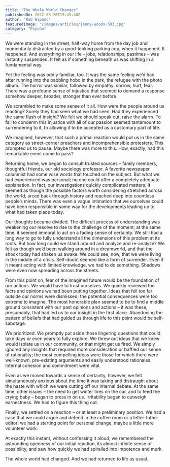 ```yaml
---
title: "The Whole World Changes"
publishedOn: 2022-08-26T19:49:46Z
author: "Rob Wipond"
featuredImage: "/images/articles/jenny-woods-593.jpg"
category: "Psycho"
---
```


We were standing in the street, half-way home from the day job and momentarily distracted by a good-looking parking cop, when it happened. It happened. And everything in our life – jobs, relationships, pastimes – was instantly suspended. It felt as if something beneath us was shifting in a fundamental way. 

Yet the feeling was oddly familiar, too. It was the same feeling we’d had after running into the babbling hobo in the park, the refugee with the photo album. The horror was similar, followed by empathy: sorrow, hurt, fear. There was a profound sense of injustice that seemed to demand a response somehow deeper, broader, stronger than ever before. 

We scrambled to make some sense of it all. How were the people around us reacting? Surely they had seen what we had seen. Had they experienced the same flash of insight? We felt we should speak out, raise the alarm. To fail to condemn this injustice with all of our passion seemed tantamount to surrendering to it, to allowing it to be accepted as a customary part of life. 

We imagined, however, that such a primal reaction would put us in the same category as street-corner preachers and incomprehensible protesters. This prompted us to pause. Maybe there was more to this. How, exactly, had this remarkable event come to pass? 

Returning home, we began to consult trusted sources – family members, thoughtful friends, our old sociology professor. A favorite newspaper columnist had some wise words that touched on the subject. But what we had experienced was personal; no one could offer a completely adequate explanation. In fact, our investigations quickly complicated matters. It seemed as though the possible factors worth considering stretched across the world, arced back through history and reached deep into countless people’s minds. There was even a vague intimation that we ourselves could have been responsible in some way for the developments leading up to what had taken place today. 

Our thoughts became divided. The difficult process of understanding was weakening our resolve to rise to the challenge of the moment; at the same time, it seemed immoral to act on a fading sense of certainty. We still had a long way to go to fully understand all the dimensions of this problem at its roots. But how long could we stand around and analyze and re-analyze? We felt as though we’d been walking around in a dreamworld, and that the shock today had shaken us awake. We could see, now, that we were living in the middle of a crisis. Self-doubt seemed like a form of surrender. Even if it meant acting with limited knowledge, we had to do something. Shadows were even now spreading across the streets. 

From this point on, fear of the imagined future would be the foundation of our actions. We would have to trust ourselves. We quickly reviewed the facts and opinions we had been putting together. Ideas that fell too far outside our norms were dismissed; the potential consequences were too extreme to imagine. The most honorable plan seemed to be to find a middle ground consistent with our past opinions and actions – it was these, presumably, that had led us to our insight in the first place. Abandoning the pattern of beliefs that had guided us through life to this point would be self-sabotage. 

We prioritized. We promptly put aside those lingering questions that could take days or even years to fully explore. We threw out ideas that we knew would isolate us in our community, or that might get us fired. We simply ignored any insights that required more consideration or baffled our sense of rationality; the most compelling ideas were those for which there were well-known, pre-existing arguments and easily understood rationales. Internal cohesion and commitment were vital. 

Even as we moved towards a sense of certainty, however, we felt simultaneously anxious about the time it was taking and distraught about the haste with which we were cutting off our internal debate. At the same time, other issues – the need to get winter tires on the car, and to feed the crying baby – began to press in on us. Irritability began to outweigh earnestness. We had to figure this thing out. 

Finally, we settled on a reaction – or at least a preliminary position. We had a case that we could argue and defend in the coffee room or a letter-tothe-editor; we had a starting point for personal change, maybe a little more volunteer work. 

At exactly this instant, without confessing it aloud, we remembered the astounding openness of our initial reaction, its almost infinite sense of possibility, and saw how quickly we had spiralled into impotence and murk. 

The whole world had changed. And we had returned to life as usual.
